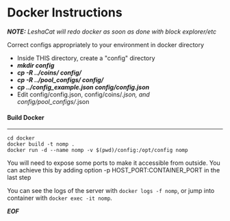 # Docker Instructions

***NOTE:*** _LeshaCat will redo docker as soon as done with block explorer/etc_<br />

Correct configs appropriately to your environment in docker directory

- Inside THIS directory, create a "config" directory 
- ***mkdir config***
- ***cp -R ../coins/ config/***
- ***cp -R ../pool_configs/ config/***
- ***cp ../config_example.json config/config.json***
- Edit config/config.json, config/coins/*.json, and config/pool_configs/*.json

#### Build Docker
-------
```
cd docker
docker build -t nomp .
docker run -d --name nomp -v $(pwd)/config:/opt/config nomp
```

You will need to expose some ports to make it accessible from outside. You can achieve this by adding option -p HOST_PORT:CONTAINER_PORT in the last step

You can see the logs of the server with ```docker logs -f nomp```, or jump into container with ```docker exec -it nomp```.

***EOF***
